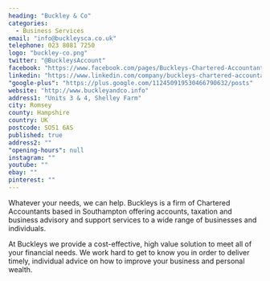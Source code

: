 ```yaml
---
heading: "Buckley & Co"
categories: 
  - Business Services
email: "info@buckleysca.co.uk"
telephone: 023 8081 7250
logo: "buckley-co.png"
twitter: "@BuckleysAccount"
facebook: "https://www.facebook.com/pages/Buckleys-Chartered-Accountants/137588213085985"
linkedin: "https://www.linkedin.com/company/buckleys-chartered-accountants"
"google-plus": "https://plus.google.com/112450919530466790632/posts"
website: "http://www.buckleyandco.info"
address1: "Units 3 & 4, Shelley Farm"
city: Romsey
county: Hampshire
country: UK
postcode: SO51 6AS
published: true
address2: ""
"opening-hours": null
instagram: ""
youtube: ""
ebay: ""
pinterest: ""
---
```


Whatever your needs, we can help. Buckleys is a firm of Chartered Accountants based in Southampton offering accounts, taxation and business advisory and support services to a wide range of businesses and individuals.

At Buckleys we provide a cost-effective, high value solution to meet all of your financial needs. We work hard to get to know you in order to deliver timely, individual advice on how to improve your business and personal wealth.
